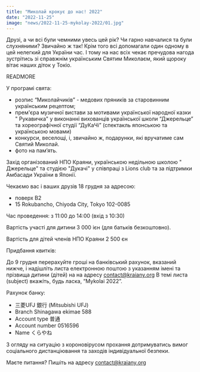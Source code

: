 ```yaml
---
title: "Миколай крокує до нас! 2022"
date: "2022-11-25"
image: "news/2022-11-25-mykolay-2022/01.jpg"
---
```


Друзі, а чи всі були чемними увесь цей рік? Чи гарно навчалися та були слухняними? Звичайно ж так! Крім того всі допомагали один одному в цей нелегкий для України час. І тому на нас всіх чекає пречудова нагода зустрітись зі справжнім українським Святим Миколаєм, який щороку вітає наших діток у Токіо.

READMORE

У програмі свята:

- розпис “Миколайчиків” - медових пряників за старовинним українським рецептом;
- прем'єра музичної вистави за мотивами української народної казки " Рукавичка" у виконанні вихованців української школи “Джерельце” та хореографічної студії “ДуКаЧі” (спектакль японською та українською мовами)
- конкурси, веселощі, і, звичайно ж, подарунки, які вручатиме сам Святий Миколай.
- фото на пам’ять.

Захід організований НПО Краяни, українською недільною школою " Джерельце" та студією "Дукачі" у співпраці з Lions club та за підтримки Амбасади України в Японії.

Чекаємо вас і ваших друзів 18 грудня за адресою:

- поверх B2
- 15 Rokubancho, Chiyoda City, Tokyo 102-0085

Час проведення: з 11:00 до 14:00 (вхід з 10:30)

Вартість участі для дитини 3 000 ієн (для батьків безкоштовно).

Вартість для дітей членів НПО Краяни 2 500 єн

Придбання квитків:

До 9 грудня перерахуйте гроші на банківський рахунок, вказаний нижче, і надішліть листа електронною поштою з указанням імені та прізвища дитини (дітей) на на адресу contact@kraiany.org В темі листа (subject) вкажіть, будь ласка, “Mykolai 2022”.

Рахунок банку:

- 三菱UFJ 銀行 (Mitsubishi UFJ)
- Branch Shinagawa ekimae 588
- Account type 普通
- Account number 0516596
- Name くらやね

З огляду на ситуацію з короновірусом прохання дотримуватись вимог соціального дистанціювання та заходів індивідуальної безпеки.

Маєте питання? Пишіть на адресу [contact@kraiany.org](mailto:contact@kraiany.org)
